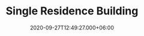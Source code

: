 ---
title: Single Residence Building
date: 2020-09-27T12:49:27.000+06:00
thumbnail: images/project_residence/thumb.jpg
service: Design, Modeling, Rendering
# Client: Damascus University
shortDescription: single residence building project that was subject to strict government regulations. The building included structure columns and was divided into three different squares of houses, with duplexes on the top floor. The design adhered to the specific rules and guidelines set by the government, ensuring compliance with all necessary regulations. Despite the limitations, the architect was able to create a functional and visually appealing design that met the needs of the project.
challenge: The challenge was to design a single residence building project that adheres to strict government regulations, incorporates structural columns into the design, and divides the building into three different squares of houses with duplexes on the top floor.
solution: The solutions were to carefully adhere to the specific rules and guidelines set by the government to ensure compliance with all necessary regulations and to create a functional and visually appealing design despite the limitations imposed by the regulations.
slideShowImages: [images/project1/1.jpg,images/project1/2.jpg,images/project1/3.jpg,images/project1/3.jpg,images/project1/3.jpg]
showChallenge: "true"
showSolution: "true"
showChallengeAndSolution: "true"

---